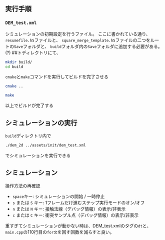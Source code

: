 ## 実行手順
### `DEM_test.xml`
シミュレーションの初期設定を行うファイル。
ここに書かれている通り、`resumefile.h5`ファイルと、
`square_merge_template.h5`ファイルの二つをルートの`Save`フォルダと、
`build`フォルダ内の`Save`フォルダに追加する必要がある。(?)
##トディレクトリにて、
```zsh
mkdir build/
cd build
```
`cmake`と`make`コマンドを実行してビルドを完了させる
```zsh
cmake ..
```
```zsh
make
```
以上でビルドが完了する
## シミュレーションの実行
`build`ディレクトリ内で
```zsh
./dem_2d ../assets/init/dem_test.xml
```
でシミュレーションを実行できる

## シミュレーション
操作方法の再確認
- `space`キー: シミュレーションの開始 / 一時停止
- `s` または `S` キー: 1フレームだけ進むステップ実行モードのオン/オフ
- `n` または `N` キー: 接触法線（デバッグ情報）の表示/非表示
- `c` または `C` キー: 衝突サンプル点（デバッグ情報）の表示/非表示

重すぎてシミュレーションが動かない時は、DEM_test.xmlの<integrator>タグの`dt`と、
`main.cpp`の110行目の`for文`を回す回数を減らすと良い。